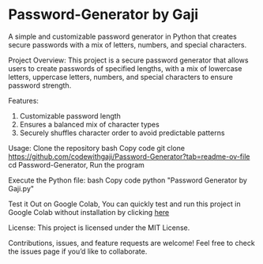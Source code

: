 # Password-Generator by Gaji
A simple and customizable password generator in Python that creates secure passwords with a mix of letters, numbers, and special characters.

Project Overview: 
This project is a secure password generator that allows users to create passwords of specified lengths, with a mix of lowercase letters, uppercase letters, numbers, and special characters to ensure password strength.

Features:
1) Customizable password length
2) Ensures a balanced mix of character types
3) Securely shuffles character order to avoid predictable patterns

Usage:
Clone the repository
bash
Copy code
git clone https://github.com/codewithgaji/Password-Generator?tab=readme-ov-file
cd Password-Generator, 
Run the program

Execute the Python file:
bash
Copy code
python "Password Generator by Gaji.py"

Test it Out on Google Colab, 
You can quickly test and run this project in Google Colab without installation by clicking [here](https://colab.research.google.com/drive/1A7XVyELjWx03F7zeQiFY_ufgX-CcFYY0?usp=sharing.)


License: 
This project is licensed under the MIT License.

Contributions, issues, and feature requests are welcome! Feel free to check the issues page if you’d like to collaborate.
